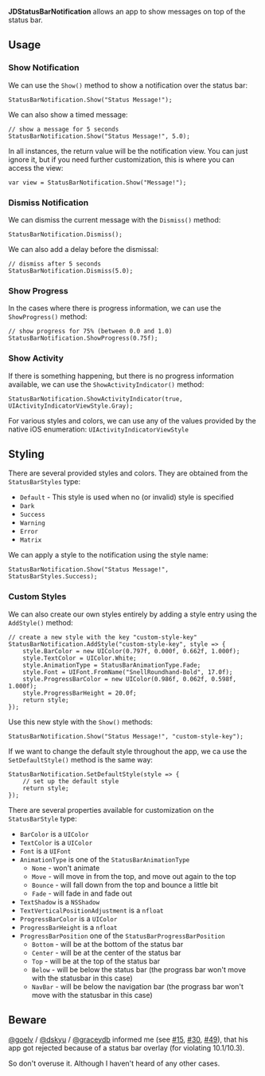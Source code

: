 **JDStatusBarNotification** allows an app to show messages on top of the status bar. 

## Usage

### Show Notification

We can use the `Show()` method to show a notification over the status bar:

    StatusBarNotification.Show("Status Message!");

We can also show a timed message:

    // show a message for 5 seconds
    StatusBarNotification.Show("Status Message!", 5.0);

In all instances, the return value will be the notification view. You can just ignore it, but 
if you need further customization, this is where you can access the view:

    var view = StatusBarNotification.Show("Message!");

### Dismiss Notification

We can dismiss the current message with the `Dismiss()` method:

    StatusBarNotification.Dismiss();

We can also add a delay before the dismissal:

    // dismiss after 5 seconds
    StatusBarNotification.Dismiss(5.0);
    
### Show Progress

In the cases where there is progress information, we can use the `ShowProgress()` method: 

    // show progress for 75% (between 0.0 and 1.0)
    StatusBarNotification.ShowProgress(0.75f);
    
### Show Activity

If there is something happening, but there is no progress information available, 
we can use the `ShowActivityIndicator()` method:

    StatusBarNotification.ShowActivityIndicator(true, UIActivityIndicatorViewStyle.Gray);

For various styles and colors, we can use any of the values provided by the native iOS 
enumeration: `UIActivityIndicatorViewStyle`
    
## Styling

There are several provided styles and colors. They are obtained from the `StatusBarStyles` type:

 - `Default` - This style is used when no (or invalid) style is specified
 - `Dark`
 - `Success`
 - `Warning`
 - `Error`
 - `Matrix`

We can apply a style to the notification using the style name:

    StatusBarNotification.Show("Status Message!", StatusBarStyles.Success);

### Custom Styles

We can also create our own styles entirely by adding a style entry using the `AddStyle()` 
method:

    // create a new style with the key "custom-style-key"
    StatusBarNotification.AddStyle("custom-style-key", style => { 
        style.BarColor = new UIColor(0.797f, 0.000f, 0.662f, 1.000f);
        style.TextColor = UIColor.White;
        style.AnimationType = StatusBarAnimationType.Fade;
        style.Font = UIFont.FromName("SnellRoundhand-Bold", 17.0f);
        style.ProgressBarColor = new UIColor(0.986f, 0.062f, 0.598f, 1.000f);
        style.ProgressBarHeight = 20.0f;
        return style;
    });

Use this new style with the `Show()` methods:

    StatusBarNotification.Show("Status Message!", "custom-style-key");

If we want to change the default style throughout the app, we ca use the `SetDefaultStyle()`
method is the same way:

    StatusBarNotification.SetDefaultStyle(style => { 
        // set up the default style
        return style;
    });

There are several properties available for customization on the `StatusBarStyle` type:

 - `BarColor` is a `UIColor`
 - `TextColor` is a `UIColor`
 - `Font` is a `UIFont`
 - `AnimationType` is one of the `StatusBarAnimationType`
    - `None` - won't animate
    - `Move` - will move in from the top, and move out again to the top
    - `Bounce` - will fall down from the top and bounce a little bit
    - `Fade` - will fade in and fade out
 - `TextShadow` is a `NSShadow`
 - `TextVerticalPositionAdjustment` is a `nfloat`
 - `ProgressBarColor` is a `UIColor`
 - `ProgressBarHeight` is a `nfloat`
 - `ProgressBarPosition` one of the `StatusBarProgressBarPosition`
    - `Bottom` - will be at the bottom of the status bar
    - `Center` - will be at the center of the status bar
    - `Top` - will be at the top of the status bar
    - `Below` - will be below the status bar (the prograss bar won't move with the statusbar in this case)
    - `NavBar` - will be below the navigation bar (the prograss bar won't move with the statusbar in this case)


## Beware

[@goelv][goelv] / [@dskyu][dskyu] / [@graceydb][graceydb] informed me (see [#15][15], 
[#30][30], [#49][49]), that his app got rejected because of a status bar overlay 
(for violating 10.1/10.3). 

So don't overuse it. Although I haven't heard of any other cases.

[goelv]: https://github.com/goelv
[dskyu]: https://github.com/dskyu
[graceydb]: https://github.com/graceydb
[15]: https://github.com/jaydee3/JDStatusBarNotification/issues/15
[30]: https://github.com/jaydee3/JDStatusBarNotification/issues/30
[49]: https://github.com/jaydee3/JDStatusBarNotification/issues/49
